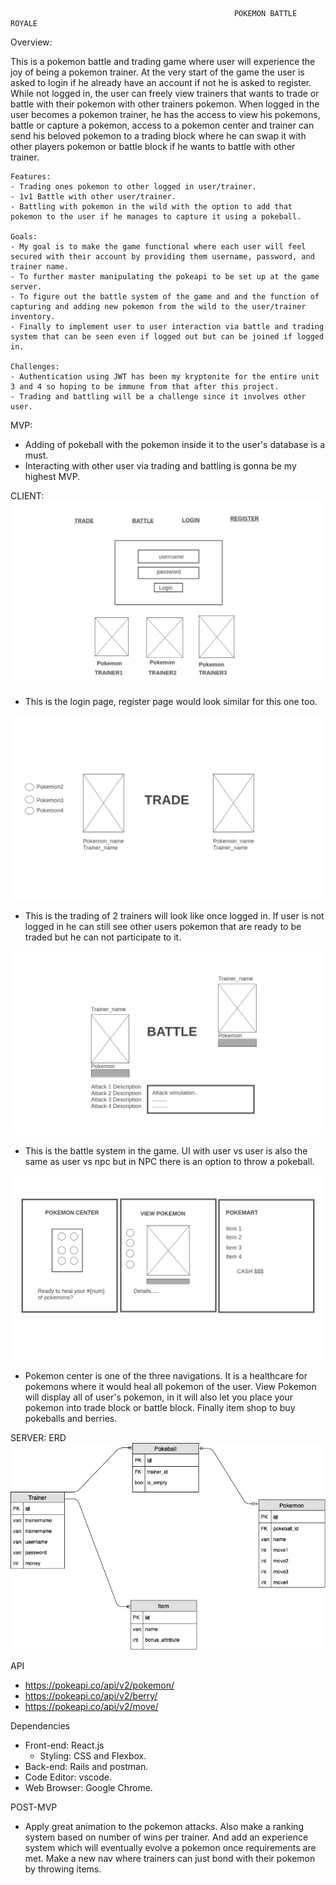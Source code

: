                                                       POKEMON BATTLE ROYALE

Overview:

This is a pokemon battle and trading game where user will experience the joy of being a pokemon trainer. At the very start of the game the user is asked to login if he already have an account if not he is asked to register. While not logged in, the user can freely view trainers that wants to trade or battle with their pokemon with other trainers pokemon. When logged in the user becomes a pokemon trainer, he has the access to view his pokemons, battle or capture a pokemon, access to a pokemon center and trainer can send his beloved pokemon to a trading block where he can swap it with other players pokemon or battle block if he wants to battle with other trainer.

    Features:
    - Trading ones pokemon to other logged in user/trainer.
    - 1v1 Battle with other user/trainer.
    - Battling with pokemon in the wild with the option to add that pokemon to the user if he manages to capture it using a pokeball.

    Goals:
    - My goal is to make the game functional where each user will feel secured with their account by providing them username, password, and trainer name. 
    - To further master manipulating the pokeapi to be set up at the game server. 
    - To figure out the battle system of the game and and the function of capturing and adding new pokemon from the wild to the user/trainer inventory.
    - Finally to implement user to user interaction via battle and trading system that can be seen even if logged out but can be joined if logged in.

    Challenges:
    - Authentication using JWT has been my kryptonite for the entire unit 3 and 4 so hoping to be immune from that after this project.
    - Trading and battling will be a challenge since it involves other user.


MVP:
  - Adding of pokeball with the pokemon inside it to the user's database is a must.
  - Interacting with other user via trading and battling is gonna be my highest MVP. 

  CLIENT:
  ![Logo](./image_readme/Homepage.png)
  - This is the login page, register page would look similar for this one too.

  ![Logo](./image_readme/trade.png)
  - This is the trading of 2 trainers will look like once logged in. If user is not logged in he can still see other users pokemon that are ready to be traded but he can not participate to it.

  ![Logo](./image_readme/battle.png)
  - This is the battle system in the game. UI with user vs user is also the same as user vs npc but in NPC there is an option to throw a pokeball.

  ![Logo](./image_readme/stuffs.png)
  - Pokemon center is one of the three navigations. It is a healthcare for pokemons where it would heal all pokemon of the user. View Pokemon will display all of user's pokemon, in it will also let you place your pokemon into trade block or battle block. Finally item shop to buy pokeballs and berries.

SERVER:
  ERD
![Logo](./image_readme/ERD.png)

  API
 - https://pokeapi.co/api/v2/pokemon/
 - https://pokeapi.co/api/v2/berry/
 - https://pokeapi.co/api/v2/move/

  Dependencies
  - Front-end: React.js
    - Styling: CSS and Flexbox.
  - Back-end: Rails and postman.
  - Code Editor: vscode.
  - Web Browser: Google Chrome.

POST-MVP
  - Apply great animation to the pokemon attacks. Also make a ranking system based on number of wins per trainer. And add an experience system which will eventually evolve a pokemon once requirements are met. Make a new nav where trainers can just bond with their pokemon by throwing items.
  